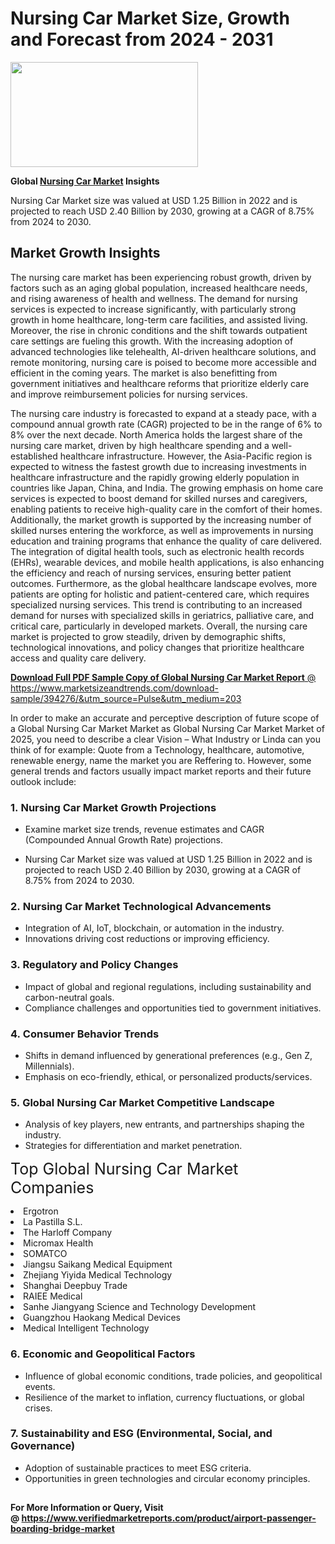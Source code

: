 <H1>Nursing Car Market Size, Growth and Forecast from 2024 - 2031</H1><img class="aligncenter size-medium wp-image-584254" src="https://thirdeyenews.in/wp-content/uploads/2024/09/Global-Market-Research-300x168.jpeg" alt="" width="300" height="168" /><p><strong>Global&nbsp;<a href="https://www.marketsizeandtrends.com/download-sample/394276/&amp;utm_source=Pulse&amp;utm_medium=203">Nursing Car Market</a> Insights</strong></p><p>Nursing Car Market size was valued at USD 1.25 Billion in 2022 and is projected to reach USD 2.40 Billion by 2030, growing at a CAGR of 8.75% from 2024 to 2030.</p><p><h2>Market Growth Insights</h2> <p>The nursing care market has been experiencing robust growth, driven by factors such as an aging global population, increased healthcare needs, and rising awareness of health and wellness. The demand for nursing services is expected to increase significantly, with particularly strong growth in home healthcare, long-term care facilities, and assisted living. Moreover, the rise in chronic conditions and the shift towards outpatient care settings are fueling this growth. With the increasing adoption of advanced technologies like telehealth, AI-driven healthcare solutions, and remote monitoring, nursing care is poised to become more accessible and efficient in the coming years. The market is also benefitting from government initiatives and healthcare reforms that prioritize elderly care and improve reimbursement policies for nursing services.</p> <p><a href="#"></a></p> <p>The nursing care industry is forecasted to expand at a steady pace, with a compound annual growth rate (CAGR) projected to be in the range of 6% to 8% over the next decade. North America holds the largest share of the nursing care market, driven by high healthcare spending and a well-established healthcare infrastructure. However, the Asia-Pacific region is expected to witness the fastest growth due to increasing investments in healthcare infrastructure and the rapidly growing elderly population in countries like Japan, China, and India. The growing emphasis on home care services is expected to boost demand for skilled nurses and caregivers, enabling patients to receive high-quality care in the comfort of their homes. Additionally, the market growth is supported by the increasing number of skilled nurses entering the workforce, as well as improvements in nursing education and training programs that enhance the quality of care delivered. The integration of digital health tools, such as electronic health records (EHRs), wearable devices, and mobile health applications, is also enhancing the efficiency and reach of nursing services, ensuring better patient outcomes. Furthermore, as the global healthcare landscape evolves, more patients are opting for holistic and patient-centered care, which requires specialized nursing services. This trend is contributing to an increased demand for nurses with specialized skills in geriatrics, palliative care, and critical care, particularly in developed markets. Overall, the nursing care market is projected to grow steadily, driven by demographic shifts, technological innovations, and policy changes that prioritize healthcare access and quality care delivery. <p><a href="#"></p><p><span class=""><strong>Download Full PDF Sample Copy of Global Nursing Car Market Report</strong> @ <a href="https://www.marketsizeandtrends.com/download-sample/394276/&amp;utm_source=Pulse&amp;utm_medium=203" target="_blank">https://www.marketsizeandtrends.com/download-sample/394276/&amp;utm_source=Pulse&amp;utm_medium=203</a></span></p><p>In order to make an accurate and perceptive description of future scope of a Global&nbsp;Nursing Car Market Market as Global&nbsp;Nursing Car Market Market of 2025, you need to describe a clear Vision &ndash; What Industry or Linda can you think of for example: Quote from a Technology, healthcare, automotive, renewable energy, name the market you are Reffering to. However, some general trends and factors usually impact market reports and their future outlook include:</p><h3>1.&nbsp;<strong>Nursing Car Market Growth Projections</strong></h3><ul><li>Examine market size trends, revenue estimates and CAGR (Compounded Annual Growth Rate) projections.</li><li><p>Nursing Car Market size was valued at USD 1.25 Billion in 2022 and is projected to reach USD 2.40 Billion by 2030, growing at a CAGR of 8.75% from 2024 to 2030.</p></li></ul><h3>2.&nbsp;<strong>Nursing Car Market Technological Advancements</strong></h3><ul><li>Integration of AI, IoT, blockchain, or automation in the industry.</li><li>Innovations driving cost reductions or improving efficiency.</li></ul><h3>3.&nbsp;<strong>Regulatory and Policy Changes</strong></h3><ul><li>Impact of global and regional regulations, including sustainability and carbon-neutral goals.</li><li>Compliance challenges and opportunities tied to government initiatives.</li></ul><h3>4.&nbsp;<strong>Consumer Behavior Trends</strong></h3><ul><li>Shifts in demand influenced by generational preferences (e.g., Gen Z, Millennials).</li><li>Emphasis on eco-friendly, ethical, or personalized products/services.</li></ul><h3>5.&nbsp;<strong>Global Nursing Car Market Competitive Landscape</strong></h3><ul><li>Analysis of key players, new entrants, and partnerships shaping the industry.</li><li>Strategies for differentiation and market penetration.</li></ul><p data-pm-slice="1 1 []"><span style="color: inherit; font-family: inherit; font-size: 25px;">Top Global Nursing Car Market Companies</span></p><div class="" data-test-id=""><p><li>Ergotron</li><li> La Pastilla S.L.</li><li> The Harloff Company</li><li> Micromax Health</li><li> SOMATCO</li><li> Jiangsu Saikang Medical Equipment</li><li> Zhejiang Yiyida Medical Technology</li><li> Shanghai Deepbuy Trade</li><li> RAIEE Medical</li><li> Sanhe Jiangyang Science and Technology Development</li><li> Guangzhou Haokang Medical Devices</li><li> Medical Intelligent Technology</li></p></div><h3>6.&nbsp;<strong>Economic and Geopolitical Factors</strong></h3><ul><li>Influence of global economic conditions, trade policies, and geopolitical events.</li><li>Resilience of the market to inflation, currency fluctuations, or global crises.</li></ul><h3>7.&nbsp;<strong>Sustainability and ESG (Environmental, Social, and Governance)</strong></h3><ul><li>Adoption of sustainable practices to meet ESG criteria.</li><li>Opportunities in green technologies and circular economy principles.</li></ul><h2><strong style="font-size: 14px;">For More Information or Query, Visit @&nbsp;</strong><a style="background-color: #ffffff; font-size: 14px;" href="https://www.marketsizeandtrends.com/report/nursing-car-market/" target="_blank">https://www.verifiedmarketreports.com/product/airport-passenger-boarding-bridge-market</a></h2>
